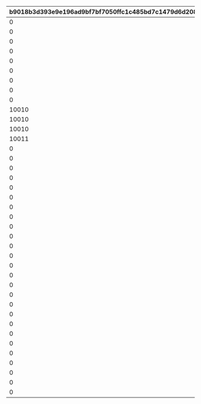 |b9018b3d393e9e196ad9bf7bf7050ffc1c485bd7c1479d6d20887e8c2d3ba58f|475b9b157a9122dbfc26314a901bea078efa4eea5badbf5c64b9704cc3836127|9ad7cf05212c94b641ad9bd0b953fced953aef0bf9f7e27b1a53fc6f756f1da6|36ea22d41bb12699be2ce44132495e23cc57fd9317a7d8f2852bbd72fc525872|856107173c924182ac0cf3ca075c32266045a757f124ef1a098e246de8ec1573|43f7864f39e491f7bb5cf51040b6d198128b4b98a720c3e914fe2ea459ee39c6|c9f34261046b9fa8f10d3f415679d48eb03b074ccc3509bdbf1d84857e8df6e6|df9b8fc3aef222b6da9978174ef014d65a2df0936518cd523e697b8e21cfbacc|edb44cfbcfae6975a0ab136bcd81d97bf3020735341843cfee7ad131ad03fada|8fa54da7fb528b59cba42e3e734c396d5b732f8be43a06514e8a89c3d4ecbf3c|7669c1898376f1394786f148756d2f1a3837ecfd1d508666d68aaba919fce825|
| --- | --- | --- | --- | --- | --- | --- | --- | --- | --- | --- |
|0|0|0|10002|10001|10003|0|0|0|50047|0|
|0|0|0|10002|10001|10003|0|0|0|50051|0|
|0|0|0|10002|10001|10003|0|10004|0|50061|0|
|0|0|0|10002|10001|10003|0|10005|0|50067|0|
|0|0|10006|10002|10001|10003|0|10005|0|50079|0|
|0|0|10006|10002|10001|10003|0|10005|0|50084|10007|
|0|10008|10006|10002|10001|10003|0|10005|0|50094|10007|
|0|10008|10006|10002|10001|10003|0|10005|10009|50108|10007|
|0|10008|10006|10002|10001|10003|0|10005|10009|50116|10007|
|10010|10008|10006|10002|10001|10003|0|10005|10009|50119|10007|
|10010|10008|10006|10002|10001|10003|0|10005|10009|50129|10007|
|10010|10008|10006|10002|10001|10003|10011|10005|10009|50140|10007|
|10011|10009|10007|10003|10002|10005|10012|10006|10010|50151|10008|
|0|0|10013|10010|10009|10011|0|10012|0|50162|0|
|0|0|10014|10011|10010|10012|0|10013|0|50172|0|
|0|0|10015|10012|10011|10013|0|10014|0|50183|0|
|0|0|10005|10014|10013|10015|0|10007|0|50190|0|
|0|0|10016|10013|10012|10014|0|10015|0|50195|0|
|0|0|10002|10015|10014|10016|0|10003|0|50200|0|
|0|0|10017|10014|10013|10015|0|10016|0|50217|0|
|0|0|10009|10016|10015|10017|0|10010|0|50231|0|
|0|0|10018|10015|10014|10016|0|10017|0|50237|0|
|0|0|0|0|10019|0|0|0|0|50248|0|
|0|0|0|0|10011|0|0|0|0|50261|0|
|0|0|0|0|10020|0|0|0|0|50267|0|
|0|0|0|0|10021|0|0|0|0|50278|0|
|0|0|0|0|10006|0|0|0|0|50291|0|
|0|0|0|0|10022|0|0|0|0|50298|0|
|0|0|0|0|10023|0|0|0|0|50309|0|
|0|0|0|0|10024|0|0|0|0|50321|0|
|0|0|0|0|10025|0|0|0|0|50331|0|
|0|0|0|0|10026|0|0|0|0|50341|0|
|0|0|0|0|10027|0|0|0|0|50354|0|
|0|0|0|0|10028|0|0|0|0|50365|0|
|0|0|0|0|10029|0|0|0|0|50375|0|
|0|0|0|0|10030|0|0|0|0|50383|0|
|0|0|0|0|10019|0|0|0|0|50393|0|
|0|0|0|0|10031|0|0|0|0|50405|0|
|0|0|0|0|10032|0|0|0|0|50406|0|